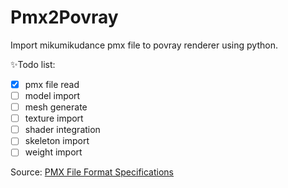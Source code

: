# Pmx2Povray
Import mikumikudance pmx file to povray renderer using python.

✨Todo list:
- [x] pmx file read
- [ ] model import
- [ ] mesh generate
- [ ] texture import
- [ ] shader integration
- [ ] skeleton import
- [ ] weight import

Source:
[PMX File Format Specifications](https://gist.github.com/felixjones/f8a06bd48f9da9a4539f)
